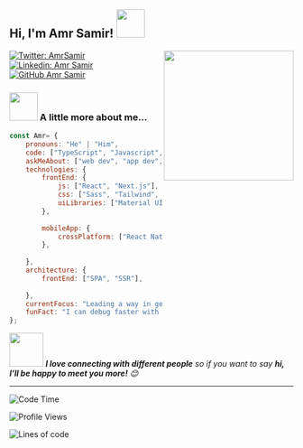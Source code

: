 <h2> Hi, I'm Amr Samir! <img src="https://media.giphy.com/media/mGcNjsfWAjY5AEZNw6/giphy.gif" width="50"></h2>
<img align='right' src="https://media.giphy.com/media/RbDKaczqWovIugyJmW/giphy.gif?cid=ecf05e47o62tkfix4mej2vs0zwdyl4n3qyb2ac9hoccarz55&ep=v1_gifs_search&rid=giphy.gif&ct=g" width="230">

[![Twitter: AmrSamir](https://img.shields.io/twitter/follow/AmrSamir?style=social)](https://x.com/AmrSamir_hub)
[![Linkedin: Amr Samir](https://img.shields.io/badge/-Amr%20Samir-blue?style=flat-square&logo=Linkedin&logoColor=white&link=https://www.linkedin.com/in/amr-samir-a07790303)](https://www.linkedin.com/in/amr-samir-a07790303)
[![GitHub Amr Samir](https://img.shields.io/github/followers/AMrSamir-Official?label=follow&style=social)](https://github.com/AMrSamir-Official)


### <img src="https://media.giphy.com/media/VgCDAzcKvsR6OM0uWg/giphy.gif" width="50"> A little more about me...  

```javascript
const Amr= {
    pronouns: "He" | "Him",
    code: ["TypeScript", "Javascript", "Python", "Dart"],
    askMeAbout: ["web dev", "app dev",  "UI/UX", "tech trends"],
    technologies: {
        frontEnd: {
            js: ["React", "Next.js"],
            css: ["Sass", "Tailwind", "Bootstrap"],
            uiLibraries: ["Material UI", "Ant Design", "Chakra UI"],
        },
        
        mobileApp: {
            crossPlatform: ["React Native"],
        },
      
    },
    architecture: {
        frontEnd: ["SPA", "SSR"],
     
    },
    currentFocus: "Leading a way in generative AI innovation",
    funFact: "I can debug faster with a coffee in hand!"
};
```

<img src="https://media.giphy.com/media/UttGj6RdxHlpkiWzEF/giphy.gif?cid=ecf05e47ry1dwurgt7z2pyd6d2w5yvupye5wutfw4w5rom3c&ep=v1_gifs_search&rid=giphy.gif&ct=g" width="60"> <em><b>I love connecting with different people</b> so if you want to say <b>hi, I'll be happy to meet you more!</b> 😊</em>

---
<!--START_SECTION:waka-->
![Code Time](http://img.shields.io/badge/Code%20Time-3%2C131%20hrs%2027%20mins-blue)

![Profile Views](http://img.shields.io/badge/Profile%20Views-851-blue)

![Lines of code](https://img.shields.io/badge/From%20Hello%20World%20I%27ve%20Written-6.7%20million%20lines%20of%20code-blue)
